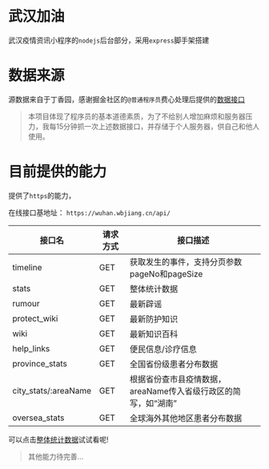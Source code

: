 # 武汉加油

武汉疫情资讯小程序的`nodejs`后台部分，采用`express`脚手架搭建

# 数据来源

源数据来自于丁香园，感谢掘金社区的`@普通程序员`费心处理后提供的[数据接口](https://programmerauthor.github.io/spread-information-docs/)

> 本项目体现了程序员的基本道德素质，为了不给别人增加麻烦和服务器压力，我每15分钟抓一次上述数据接口，并存储于个人服务器，供自己和他人使用。

# 目前提供的能力

提供了`https`的能力，

在线接口基地址： `https://wuhan.wbjiang.cn/api/`

| 接口名         | 请求方式 | 接口描述                     |
| -------------- | -------- | ---------------------------- |
| timeline       | GET      | 获取发生的事件，支持分页参数pageNo和pageSize             |
| stats          | GET      | 整体统计数据                 |
| rumour         | GET      | 最新辟谣                     |
| protect_wiki   | GET      | 最新防护知识                 |
| wiki           | GET      | 最新知识百科                 |
| help_links     | GET      | 便民信息/诊疗信息            |
| province_stats | GET      | 全国省份级患者分布数据       |
| city_stats/:areaName | GET      | 根据省份查市县疫情数据，areaName传入省级行政区的简写，如“湖南”       |
| oversea_stats  | GET      | 全球海外其他地区患者分布数据 |

可以点击[整体统计数据](https://wuhan.wbjiang.cn/api/stats)试试看呢!

> 其他能力待完善...